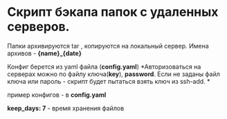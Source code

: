 # Скрипт бэкапа папок с удаленных серверов.

Папки архивируются tar , копируются на локальный сервер. Имена архивов - **{name}_{date}**

Конфиг берется из yaml файла (**config.yaml**)
*Авторизоваться на серверах можно по файлу ключа(**key**), **password**. Если не заданы файл ключа или пароль - скрипт будет пытаться взять ключ из ssh-add. *

пример конфигов - в **config.yaml**

**keep_days: 7** - время хранения файлов
